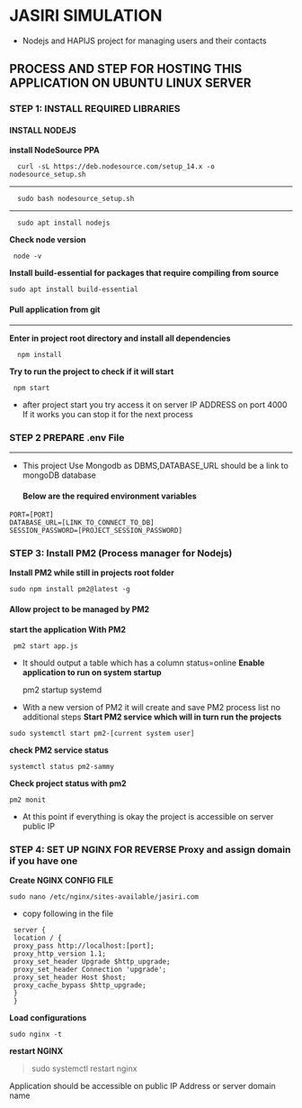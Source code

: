 # JASIRI SIMULATION 

* Nodejs and HAPIJS project for managing users and their contacts

## PROCESS AND STEP FOR HOSTING THIS APPLICATION ON UBUNTU LINUX SERVER

### STEP 1: INSTALL REQUIRED LIBRARIES 
#### INSTALL NODEJS 
 **install NodeSource PPA**

      curl -sL https://deb.nodesource.com/setup_14.x -o nodesource_setup.sh 
*** ***
      sudo bash nodesource_setup.sh
  *** ***
      sudo apt install nodejs
**Check node version**
       
     node -v

**Install build-essential for packages that require compiling from source**

    sudo apt install build-essential
  
#### Pull application from git
***
 **Enter in project root directory and install all dependencies**

      npm install

 ****Try to run the project to check if it will start****

     npm start

 * after project start you try access it on server IP ADDRESS on port 4000
    If it works you can stop it for the next process
   
### STEP 2 PREPARE .env File 
***
  * This project Use Mongodb as DBMS,DATABASE_URL should be a link to mongoDB database
    #### Below are the required environment variables
    
   >  
    PORT=[PORT]
    DATABASE_URL=[LINK_TO_CONNECT_TO_DB]
    SESSION_PASSWORD=[PROJECT_SESSION_PASSWORD]

### STEP 3: Install PM2 (Process manager for Nodejs)
 **Install PM2 while still in projects root folder**

    sudo npm install pm2@latest -g

 #### Allow project to be managed by PM2

 **start the application With PM2**

     pm2 start app.js

   * It should output a table which has a column status=online
 **Enable application to run on system startup**
     

     pm2 startup systemd


   * With a new version of PM2 it will create and save PM2 process list no additional steps
 **Start PM2 service which will in turn run the projects**
     
    sudo systemctl start pm2-[current system user]

 **check PM2 service status**

    systemctl status pm2-sammy

 **Check project status with pm2**

    pm2 monit
 
* At this point if everything is okay the project is accessible on server public IP

### STEP 4: SET UP NGINX FOR REVERSE Proxy and assign domain if you have one 

 **Create NGINX CONFIG FILE**
   
    sudo nano /etc/nginx/sites-available/jasiri.com

   * copy following in the file
   >
     server {
     location / {
     proxy_pass http://localhost:[port];
     proxy_http_version 1.1;
     proxy_set_header Upgrade $http_upgrade;
     proxy_set_header Connection 'upgrade';
     proxy_set_header Host $host;
     proxy_cache_bypass $http_upgrade;
     }
     }
      
      

**Load configurations**
  
    sudo nginx -t

**restart NGINX**

  > sudo systemctl restart nginx
   
Application should be accessible on public IP Address or server domain name

   

 




